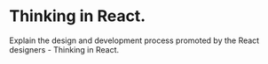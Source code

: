 # Thinking in React.
 
Explain the design and development process promoted by the React designers - Thinking in React.

